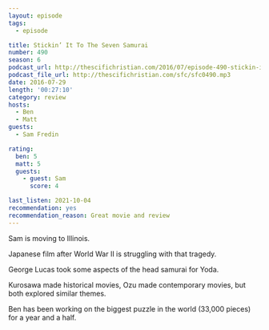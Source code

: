 ```yaml
---
layout: episode
tags:
  - episode

title: Stickin’ It To The Seven Samurai
number: 490
season: 6
podcast_url: http://thescifichristian.com/2016/07/episode-490-stickin-it-to-the-seven-samurai/
podcast_file_url: http://thescifichristian.com/sfc/sfc0490.mp3
date: 2016-07-29
length: '00:27:10'
category: review
hosts:
  - Ben
  - Matt
guests:
  - Sam Fredin

rating:
  ben: 5
  matt: 5
  guests:
    - guest: Sam
      score: 4

last_listen: 2021-10-04
recommendation: yes
recommendation_reason: Great movie and review
---
```


Sam is moving to Illinois.

Japanese film after World War II is struggling with that tragedy.

George Lucas took some aspects of the head samurai for Yoda.

Kurosawa made historical movies, Ozu made contemporary movies, but both explored similar themes.

Ben has been working on the biggest puzzle in the world (33,000 pieces) for a year and a half.